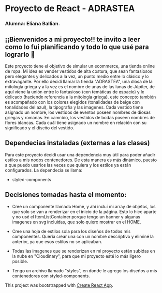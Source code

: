 # Proyecto de React - ADRASTEA
### Alumna: Eliana Ballian.

## ¡¡Bienvenidos a mi proyecto!! te invito a leer como lo fui planificando y todo lo que usé para lograrlo 💖

Este proyecto tiene el objetivo de simular un ecommerce, una tienda online de ropa. 
Mi idea es vender vestidos de alta costura, que sean fantasiosos pero elegantes y delicados a la vez, un punto medio entre lo clásico y lo extravagante. Por ello decidí llamar la tienda "ADRASTEA", una diosa de la mitología griega y a la vez es el nombre de unas de las lunas de Júpiter, de aquí viene la unión entre lo fantasioso (con temáticas de espacio) y lo delicado (haciendo referencia a la mitología griega), este concepto también es acompañado con los colores elegidos (tonalidades de beige con tonalidades del azul), la tipografía y las imagenes. 
Cada vestido tiene asignado un nombre, los vestidos de eventos poseen nombres de diosas griegas y romanas. En camnbio, los vestidos de bodas poseen nombres de flores blancas. Cada cuál tiene asignado un nombre en relación con su significado y el diseño del vestido.

## Dependecias instaladas (externas a las clases)

Para este proyecto decidí usar una dependencia muy útil para poder añadir estilos a mis nodos contenedores. De esta manera es más dinámico, puesto a que puedo usarlos las veces que quiera y los estilos ya están configurados. La dependecia se llama: 

- styled-components

## Decisiones tomadas hasta el momento:

- Cree un componente llamado Home, y ahí incluí mi array de objetos, los que solo se van a renderizar en el inicio de la página. Esto lo hice aparte y no usé el ItemListContainer porque tengo un banner y algunas imagenes en svg incluidas, que solo quiero mostrar en el HOME.

- Cree una hoja de estilos sola para los diseños de todos mis componentes. Quería crear una con un nombre descriptivo y eliminé la anterior, ya que esos estilos no se aplicaban. 

- Todas las imagenes que se renderizan en mi proyecto están subidas en la nube en "Cloudinary", para que mi proyecto esté lo más ligero posible.

- Tengo un archivo llamado "styles", en donde le agrego los diseños a mis contenedores con styled-components.

This project was bootstrapped with [Create React App](https://github.com/facebook/create-react-app).

